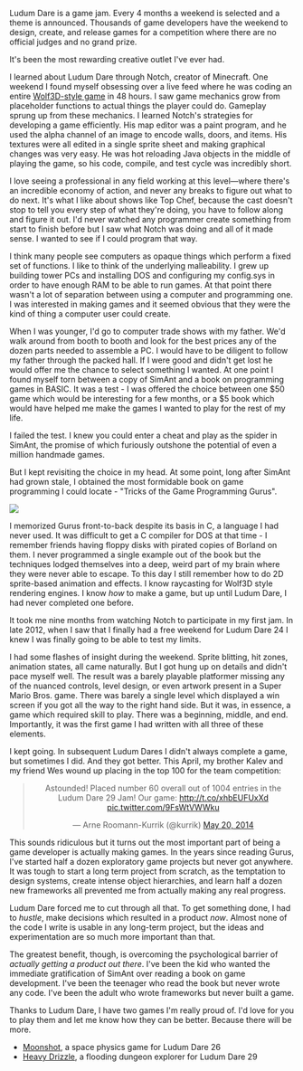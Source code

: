 [1]: http://www.ludumdare.com/compo/ludum-dare-21/?action=preview&uid=398
[2]: http://eg.regio.us/ld26/
[3]: http://eg.regio.us/ld29/

Ludum Dare is a game jam. Every 4 months
a weekend is selected and a theme is announced. Thousands of game developers
have the weekend to design, create, and release games for a competition
where there are no official judges and no grand prize.

It's been the most rewarding creative outlet I've ever had.

<!--BREAK-->

I learned about Ludum Dare through Notch, creator of Minecraft.
One weekend I found myself
obsessing over a live feed where he was coding an
entire [Wolf3D-style game][1] in 48 hours.
I saw game mechanics grow from placeholder
functions to actual things the player could do. Gameplay
sprung up from these mechanics.  I learned Notch's strategies for developing
a game efficiently.  His map editor was a paint program, and he used the alpha
channel of an image to encode walls, doors, and items.  His textures were
all edited in a single sprite sheet and making graphical changes was very easy.
He was hot reloading Java objects
in the middle of playing the game, so his code, compile, and test cycle
was incredibly short.

I love seeing a professional
in any field working at this level&mdash;where
there's an incredible economy of action, and never any breaks to figure out what
to do next.
It's what I like about shows like Top Chef,
because the cast doesn't stop to tell you every step of what they're doing, you
have to follow along and figure it out.
I'd never watched any programmer create something from start to finish before
but I saw what Notch was doing and all of it made sense.
I wanted to see if I could program that way.

I think many people see computers as opaque things which perform a fixed set of
functions.  I like to think of the
underlying malleability.  I grew up building tower
PCs and installing DOS and configuring my config.sys in order to
have enough RAM to be able to run games.  At that point
there wasn't a lot of separation between using a computer and programming one.
I was interested in making games and it seemed obvious that
they were the kind of thing a computer user could create.

When I was younger, I'd go to computer trade shows with my father.
We'd walk
around from booth to booth and look for the best prices any of
the dozen parts needed to assemble a PC.
I would have to be diligent to follow my father through the packed hall.
If I were good and didn't get lost
he would offer me the chance to select something I wanted.  At one point
I found myself torn between a copy of SimAnt and a book on programming
games in BASIC. It was a test - I was offered
the choice between one $50 game which would be
interesting for a few months, or a $5 book which would have helped me
make the games I wanted to play for the rest of my life.

I failed the test.  I knew you could enter a cheat and play as the spider
in SimAnt, the promise of which furiously outshone the potential of even
a million handmade games.

But I kept revisiting the choice in my head.  At some point, long after SimAnt
had grown stale, I obtained the most formidable book on game
programming I could locate - "Tricks of the Game Programming Gurus".

<p class="centered">
  <img src="{{link "gurus.png" }}" />
</p>

I memorized Gurus front-to-back despite its basis in C, a language I had
never used.  It was difficult to get a C compiler for DOS at that time - I
remember friends having floppy disks with pirated copies of Borland on them.
I never programmed a single example out of the book but the techniques
lodged themselves into a deep,
weird part of my brain where they were never able to escape.
To this day I still remember how to do 2D sprite-based animation and effects.
I know raycasting for Wolf3D style rendering engines.  I know _how_ to
make a game, but up until Ludum Dare, I had never
completed one before.

It took me nine months from watching Notch to participate
in my first jam.  In late 2012, when I saw that I finally
had a free weekend for Ludum Dare 24
I knew I was finally going to be able to test my limits.

I had some flashes of insight during the weekend.  Sprite blitting,
hit zones, animation states, all came naturally.
But I got hung up on details and didn't pace myself well.
The result was a
barely playable platformer missing any of the nuanced controls, level design,
or even artwork present in a Super Mario Bros. game.
There was barely a single level which displayed a win screen if you got all
the way to the right hand side.  But
it was, in essence, a game which required skill to play.  There was a
beginning, middle, and end.  Importantly, it was the first game I had
written with all three of these elements.

I kept going.  In subsequent Ludum Dares I didn't always complete a game,
but sometimes I did. And they got better.
This April, my brother Kalev and my friend Wes
wound up placing in the top 100 for the team competition:

<blockquote class="twitter-tweet" lang="en" align="center"><p>Astounded! Placed number 60 overall out of 1004 entries in the Ludum Dare 29 Jam! Our game: <a href="http://t.co/xhbEUFUxXd">http://t.co/xhbEUFUxXd</a> <a href="http://t.co/9FsWtVWWku">pic.twitter.com/9FsWtVWWku</a></p>&mdash; Arne Roomann-Kurrik (@kurrik) <a href="https://twitter.com/kurrik/statuses/468587103870128128">May 20, 2014</a></blockquote>

This sounds
ridiculous but it turns out the most important part of being a game developer is
actually making games.  In the years since reading Gurus, I've started
half a dozen exploratory game projects but never got anywhere.  It was tough
to start a long term project from scratch, as the temptation to design
systems, create intense object hierarchies, and learn half a dozen new
frameworks all prevented me from actually making any real progress.

Ludum Dare forced me to cut through all that.  To get
something done, I had to _hustle_, make decisions which resulted in a
product _now_.  Almost none of the code I write is usable in any
long-term project, but the ideas and experimentation are so much more important
than that.

The greatest benefit, though, is overcoming the psychological barrier of
_actually getting a product out there_.  I've been the kid who wanted the
immediate gratification of SimAnt over reading a book on game development.
I've been the teenager who read the book but never wrote any code.  I've been
the adult who wrote frameworks but never built a game.

Thanks to Ludum Dare, I have two games I'm really proud of.
I'd love for you to play
them and let me know how they can be better.
Because there will be more.

  * [Moonshot][2], a space physics game for Ludum Dare 26
  * [Heavy Drizzle][3], a flooding dungeon explorer for Ludum Dare 29
